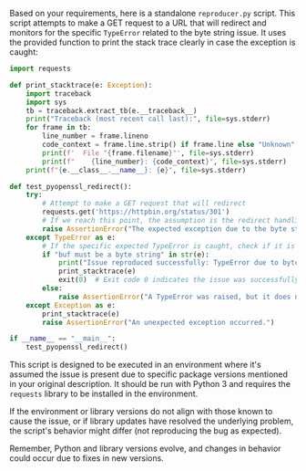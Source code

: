 Based on your requirements, here is a standalone `reproducer.py` script. This script attempts to make a GET request to a URL that will redirect and monitors for the specific `TypeError` related to the byte string issue. It uses the provided function to print the stack trace clearly in case the exception is caught:

```python
import requests

def print_stacktrace(e: Exception):
    import traceback
    import sys
    tb = traceback.extract_tb(e.__traceback__)
    print("Traceback (most recent call last):", file=sys.stderr)
    for frame in tb:
        line_number = frame.lineno
        code_context = frame.line.strip() if frame.line else "Unknown"
        print(f'  File "{frame.filename}"', file=sys.stderr)
        print(f"    {line_number}: {code_context}", file=sys.stderr)
    print(f"{e.__class__.__name__}: {e}", file=sys.stderr)

def test_pyopenssl_redirect():
    try:
        # Attempt to make a GET request that will redirect
        requests.get('https://httpbin.org/status/301')
        # If we reach this point, the assumption is the redirect handling did not fail as expected with TypeError
        raise AssertionError("The expected exception due to the byte string issue was not raised.")
    except TypeError as e:
        # If the specific expected TypeError is caught, check if it is the anticipated byte string issue
        if "buf must be a byte string" in str(e):
            print("Issue reproduced successfully: TypeError due to byte string issue was raised.")
            print_stacktrace(e)
            exit(0)  # Exit code 0 indicates the issue was successfully reproduced
        else:
            raise AssertionError("A TypeError was raised, but it does not match the expected byte string issue.")
    except Exception as e:
        print_stacktrace(e)
        raise AssertionError("An unexpected exception occurred.")

if __name__ == "__main__":
    test_pyopenssl_redirect()
```
This script is designed to be executed in an environment where it's assumed the issue is present due to specific package versions mentioned in your original description. It should be run with Python 3 and requires the `requests` library to be installed in the environment. 

If the environment or library versions do not align with those known to cause the issue, or if library updates have resolved the underlying problem, the script's behavior might differ (not reproducing the bug as expected). 

Remember, Python and library versions evolve, and changes in behavior could occur due to fixes in new versions.